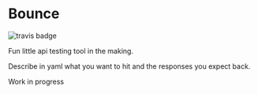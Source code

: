 # Bounce 

![travis badge](https://travis-ci.com/areThereAnyUserNamesLeft/bounce.svg?branch=master)

Fun little api testing tool in the making.

Describe in yaml what you want to hit and the responses you expect back.

Work in progress
